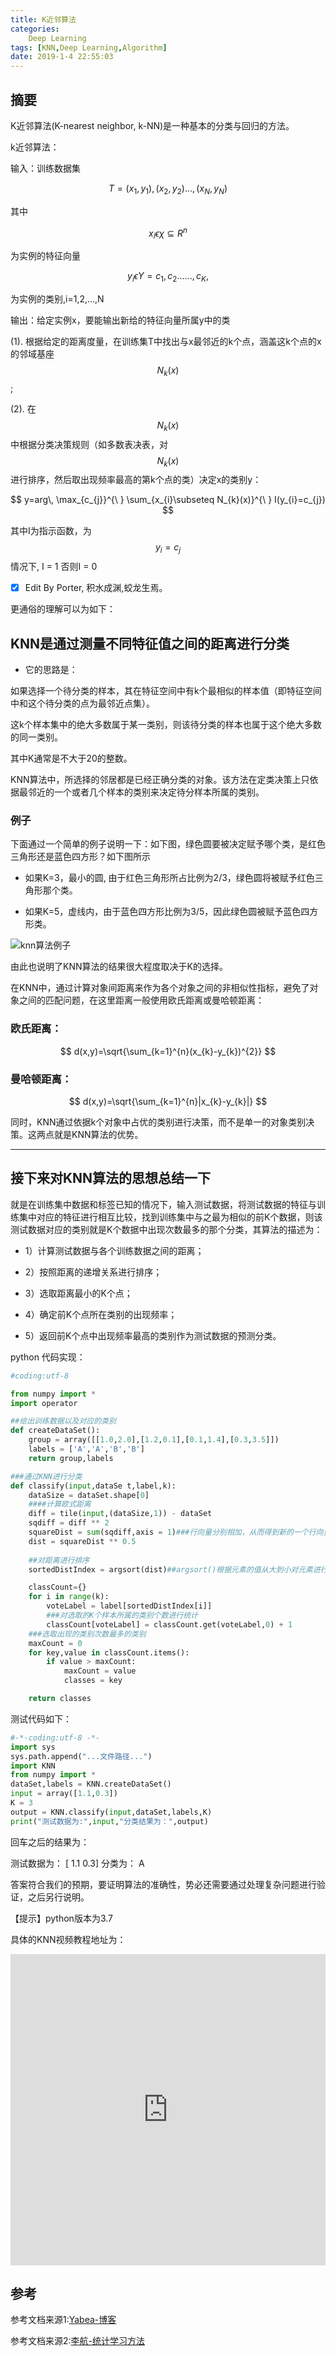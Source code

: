 ```yaml
---
title: K近邻算法
categories:      
    Deep Learning    
tags: [KNN,Deep Learning,Algorithm]
date: 2019-1-4 22:55:03
---
```


## 摘要

K近邻算法(K-nearest neighbor, k-NN)是一种基本的分类与回归的方法。

k近邻算法：

输入：训练数据集

$$T={(x_{1},y_{1}), (x_{2},y_{2})..., (x_{N},y_{N})}$$

其中

$$x_{i}\epsilon \chi \subseteq R^{n}$$

为实例的特征向量

$$y_{i} \epsilon Y={c_{1}, c_{2}......, c_{K}, }$$

为实例的类别,i=1,2,...,N

输出：给定实例x，要能输出新给的特征向量所属y中的类

(1). 根据给定的距离度量，在训练集T中找出与x最邻近的k个点，涵盖这k个点的x的邻域基座  $$N_{k} (x)$$ ;

(2). 在 $$N_{k} (x)$$ 中根据分类决策规则（如多数表决表，对$$N_{k} (x)$$ 进行排序，然后取出现频率最高的第k个点的类）决定x的类别y：

$$
y=arg\, \max_{c_{j}}^{\ } \sum_{x_{i}\subseteq N_{k}(x)}^{\ } I(y_{i}=c_{j})
$$

其中I为指示函数，为$$y_{i}=c_{j}$$情况下, I = 1 否则I = 0

- [x] Edit By Porter, 积水成渊,蛟龙生焉。

<!-- more -->

更通俗的理解可以为如下：

## KNN是通过测量不同特征值之间的距离进行分类

- 它的思路是：

如果选择一个待分类的样本，其在特征空间中有k个最相似的样本值（即特征空间中和这个待分类的点为最邻近点集）。

这k个样本集中的绝大多数属于某一类别，则该待分类的样本也属于这个绝大多数的同一类别。

其中K通常是不大于20的整数。

KNN算法中，所选择的邻居都是已经正确分类的对象。该方法在定类决策上只依据最邻近的一个或者几个样本的类别来决定待分样本所属的类别。

### 例子

下面通过一个简单的例子说明一下：如下图，绿色圆要被决定赋予哪个类，是红色三角形还是蓝色四方形？如下图所示

- 如果K=3，最小的圆, 由于红色三角形所占比例为2/3，绿色圆将被赋予红色三角形那个类。

- 如果K=5，虚线内，由于蓝色四方形比例为3/5，因此绿色圆被赋予蓝色四方形类。

![knn算法例子](./image2/knn_1.jpg)

由此也说明了KNN算法的结果很大程度取决于K的选择。

在KNN中，通过计算对象间距离来作为各个对象之间的非相似性指标，避免了对象之间的匹配问题，在这里距离一般使用欧氏距离或曼哈顿距离：

### 欧氏距离：

$$
d(x,y)=\sqrt{\sum_{k=1}^{n}(x_{k}-y_{k})^{2}}
$$

### 曼哈顿距离：

$$
d(x,y)=\sqrt{\sum_{k=1}^{n}|x_{k}-y_{k}|}
$$

同时，KNN通过依据k个对象中占优的类别进行决策，而不是单一的对象类别决策。这两点就是KNN算法的优势。

----

## 接下来对KNN算法的思想总结一下

就是在训练集中数据和标签已知的情况下，输入测试数据，将测试数据的特征与训练集中对应的特征进行相互比较，找到训练集中与之最为相似的前K个数据，则该测试数据对应的类别就是K个数据中出现次数最多的那个分类，其算法的描述为：

- 1）计算测试数据与各个训练数据之间的距离；

- 2）按照距离的递增关系进行排序；

- 3）选取距离最小的K个点；

- 4）确定前K个点所在类别的出现频率；

- 5）返回前K个点中出现频率最高的类别作为测试数据的预测分类。

python 代码实现：

```python
#coding:utf-8

from numpy import *
import operator

##给出训练数据以及对应的类别
def createDataSet():
    group = array([[1.0,2.0],[1.2,0.1],[0.1,1.4],[0.3,3.5]])
    labels = ['A','A','B','B']
    return group,labels

###通过KNN进行分类
def classify(input,dataSe t,label,k):
    dataSize = dataSet.shape[0]
    ####计算欧式距离
    diff = tile(input,(dataSize,1)) - dataSet
    sqdiff = diff ** 2
    squareDist = sum(sqdiff,axis = 1)###行向量分别相加，从而得到新的一个行向量
    dist = squareDist ** 0.5
    
    ##对距离进行排序
    sortedDistIndex = argsort(dist)##argsort()根据元素的值从大到小对元素进行排序，返回下标

    classCount={}
    for i in range(k):
        voteLabel = label[sortedDistIndex[i]]
        ###对选取的K个样本所属的类别个数进行统计
        classCount[voteLabel] = classCount.get(voteLabel,0) + 1
    ###选取出现的类别次数最多的类别
    maxCount = 0
    for key,value in classCount.items():
        if value > maxCount:
            maxCount = value
            classes = key

    return classes
```

测试代码如下：

```python
#-*-coding:utf-8 -*-
import sys
sys.path.append("...文件路径...")
import KNN
from numpy import *
dataSet,labels = KNN.createDataSet()
input = array([1.1,0.3])
K = 3
output = KNN.classify(input,dataSet,labels,K)
print("测试数据为:",input,"分类结果为：",output)
```

回车之后的结果为：

测试数据为： [ 1.1  0.3] 分类为： A

答案符合我们的预期，要证明算法的准确性，势必还需要通过处理复杂问题进行验证，之后另行说明。

【提示】python版本为3.7

具体的KNN视频教程地址为：

<div>
<iframe height=498 width=100%  src="https://player.bilibili.com/player.html?aid=38792500&cid=68183480&page=1" scrolling="no" border="0" frameborder="no" framespacing="0" allowfullscreen="true"> </iframe>
</div>

## 参考

参考文档来源1:[Yabea-博客](https://www.cnblogs.com/ybjourney/p/4702562.html)

参考文档来源2:[李航-统计学习方法]()
